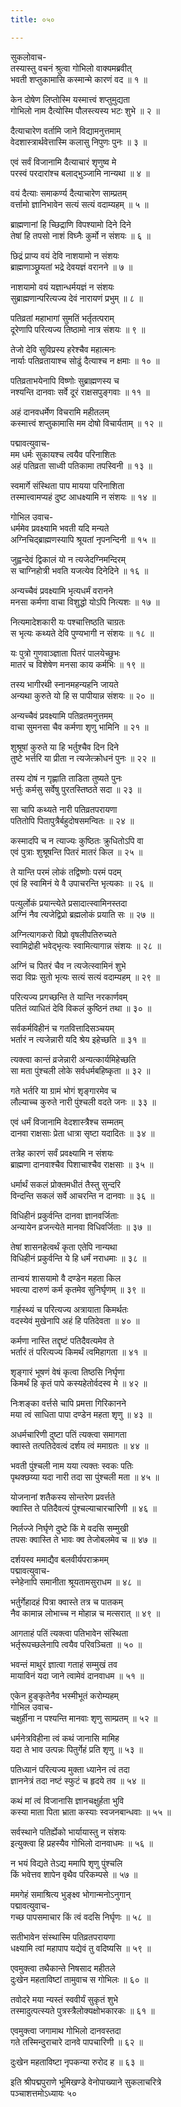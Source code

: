 ```yaml
---
title: ०५०

---
```

सुकलोवाच-  
तस्यास्तु वचनं श्रुत्वा गोभिलो वाक्यमब्रवीत्  
भवती शप्तुकामासि कस्मान्मे कारणं वद ॥ १ ॥


केन दोषेण लिप्तोस्मि यस्मात्त्वं शप्तुमुद्यता  
गोभिलो नाम दैत्योस्मि पौलस्त्यस्य भटः शुभे ॥ २ ॥


दैत्याचारेण वर्तामि जाने विद्यामनुत्तमाम्  
वेदशास्त्रार्थवेत्तास्मि कलासु निपुणः पुनः ॥ ३ ॥


एवं सर्वं विजानामि दैत्याचारं शृणुष्व मे  
परस्वं परदारांश्च बलाद्भुञ्जामि नान्यथा ॥ ४ ॥


वयं दैत्याः समाकर्ण्य दैत्याचारेण साम्प्रतम्  
वर्त्तामो ज्ञानिभावेन सत्यं सत्यं वदाम्यहम् ॥ ५ ॥


ब्राह्मणानां हि च्छिद्राणि विपश्यामो दिने दिने  
तेषां हि तपसो नाशं विघ्नैः कुर्मो न संशयः ॥ ६ ॥


छिद्रं प्राप्य वयं देवि नाशयामो न संशयः  
ब्राह्मणाञ्छ्रूयतां भद्रे देवयज्ञं वरानने ॥ ७ ॥


नाशयामो वयं यज्ञान्धर्मयज्ञं न संशयः  
सुब्राह्मणान्परित्यज्य देवं नारायणं प्रभुम् ॥ ८ ॥


पतिव्रतां महाभागां सुमतिं भर्तृतत्पराम्  
दूरेणापि परित्यज्य तिष्ठामो नात्र संशयः ॥ ९ ॥


तेजो देवि सुविप्रस्य हरेश्चैव महात्मनः  
नार्याः पतिव्रतायाश्च सोढुं दैत्याश्च न क्षमाः ॥ १० ॥


पतिव्रताभयेनापि विष्णोः सुब्राह्मणस्य च  
नश्यन्ति दानवाः सर्वे दूरं राक्षसपुङ्गवाः ॥ ११ ॥


अहं दानवधर्मेण विचरामि महीतलम्  
कस्मात्त्वं शप्तुकामासि मम दोषो विचार्यताम् ॥ १२ ॥


पद्मावत्युवाच-  
मम धर्मः सुकायश्च त्वयैव परिनाशितः  
अहं पतिव्रता साध्वी पतिकामा तपस्विनी ॥ १३ ॥


स्वमार्गे संस्थिता पाप मायया परिनाशिता  
तस्मात्त्वामप्यहं दुष्ट आधक्ष्यामि न संशयः ॥ १४ ॥


गोभिल उवाच-  
धर्ममेव प्रवक्ष्यामि भवती यदि मन्यते  
अग्निचिद्ब्राह्मणस्यापि श्रूयतां नृपनन्दिनी ॥ १५ ॥


जुह्वन्देवं द्विकालं यो न त्यजेदग्निमन्दिरम्  
स चाग्निहोत्री भवति यजत्येव दिनेदिने ॥ १६ ॥


अन्यच्चैवं प्रवक्ष्यामि भृत्यधर्मं वरानने  
मनसा कर्मणा वाचा विशुद्धो योऽपि नित्यशः ॥ १७ ॥


नित्यमादेशकारी यः पश्चात्तिष्ठति चाग्रतः  
स भृत्यः कथ्यते देवि पुण्यभागी न संशयः ॥ १८ ॥


यः पुत्रो गुणवाञ्ज्ञाता पितरं पालयेच्छुभः  
मातरं च विशेषेण मनसा काय कर्मभिः ॥ १९ ॥


तस्य भागीरथी स्नानमहन्यहनि जायते  
अन्यथा कुरुते यो हि स पापीयान्न संशयः ॥ २० ॥


अन्यच्चैवं प्रवक्ष्यामि पतिव्रतमनुत्तमम्  
वाचा सुमनसा चैव कर्मणा शृणु भामिनि ॥ २१ ॥


शुश्रूषां कुरुते या हि भर्तुश्चैव दिन दिने  
तुष्टे भर्त्तरि या प्रीता न त्यजेत्क्रोधनं पुनः ॥ २२ ॥


तस्य दोषं न गृह्णाति ताडिता तुष्यते पुनः  
भर्त्तुः कर्मसु सर्वेषु पुरतस्तिष्ठते सदा ॥ २३ ॥


सा चापि कथ्यते नारी पतिव्रतपरायणा  
पतितोपि पितापुत्रैर्बहुदोषसमन्वितः ॥ २४ ॥


कस्मादपि च न त्याज्यः कुष्ठितः क्रुधितोऽपि वा  
एवं पुत्राः शुश्रूषन्ति पितरं मातरं किल ॥ २५ ॥


ते यान्ति परमं लोकं तद्विष्णोः परमं पदम्  
एवं हि स्वामिनं ये वै उपाचरन्ति भृत्यकाः ॥ २६ ॥


पत्युर्लोकं प्रयान्त्येते प्रसादात्स्वामिनस्तदा  
अग्निं नैव त्यजेद्विप्रो ब्रह्मलोकं प्रयाति सः ॥ २७ ॥


अग्नित्यागकरो विप्रो वृषलीपतिरुच्यते  
स्वामिद्रोही भवेद्भृत्यः स्वामित्यागान्न संशयः ॥ २८ ॥


अग्निं च पितरं चैव न त्यजेत्स्वामिनं शुभे  
सदा विप्रः सुतो भृत्यः सत्यं सत्यं वदाम्यहम् ॥ २९ ॥


परित्यज्य प्रगच्छन्ति ते यान्ति नरकार्णवम्  
पतितं व्याधितं देवि विकलं कुष्ठिनं तथा ॥ ३० ॥


सर्वकर्मविहीनं च गतवित्तादिसञ्चयम्  
भर्तारं न त्यजेन्नारी यदि श्रेय इहेच्छति ॥ ३१ ॥


त्यक्त्वा कान्तं व्रजेन्नारी अन्यत्कार्यमिहेच्छति  
सा मता पुंश्चली लोके सर्वधर्मबहिष्कृता ॥ ३२ ॥


गते भर्तरि या ग्रामं भोगं शृङ्गारमेव च  
लौल्याच्च कुरुते नारी पुंश्चली वदते जनः ॥ ३३ ॥


एवं धर्मं विजानामि वेदशास्त्रैश्च सम्मतम्  
दानवा राक्षसाः प्रेता धात्रा सृष्टा यदादितः ॥ ३४ ॥


तत्रेह कारणं सर्वं प्रवक्ष्यामि न संशयः  
ब्राह्मणा दानवाश्चैव पिशाचाश्चैव राक्षसाः ॥ ३५ ॥


धर्मार्थं सकलं प्रोक्तमधीतं तैस्तु सुन्दरि  
विन्दन्ति सकलं सर्वे आचरन्ति न दानवाः ॥ ३६ ॥


विधिहीनं प्रकुर्वन्ति दानवा ज्ञानवर्जिताः  
अन्यायेन व्रजन्त्येते मानवा विधिवर्जिताः ॥ ३७ ॥


तेषां शासनहेत्वर्थं कृता एतेपि नान्यथा  
विधिहीनं प्रकुर्वन्ति ये हि धर्मं नराधमाः ॥ ३८ ॥


तान्वयं शासयामो वै दण्डेन महता किल  
भवत्या दारुणं कर्म कृतमेव सुनिर्घृणम् ॥ ३९ ॥


गार्हस्थ्यं च परित्यज्य अत्रायाता किमर्थतः  
वदस्येवं मुखेनापि अहं हि पतिदेवता ॥ ४० ॥


कर्मणा नास्ति तद्दृष्टं पतिदैवत्यमेव ते  
भर्तारं तं परित्यज्य किमर्थं त्वमिहागता ॥ ४१ ॥


शृङ्गारं भूषणं वेषं कृत्वा तिष्ठसि निर्घृणा  
किमर्थं हि कृतं पापे कस्यहेतोर्वदस्व मे ॥ ४२ ॥


निःशङ्का वर्त्तसे चापि प्रमत्ता गिरिकानने  
मया त्वं साधिता पापा दण्डेन महता शृणु ॥ ४३ ॥


अधर्मचारिणी दुष्टा पतिं त्यक्त्वा समागता  
क्वास्ते तत्पतिदेवत्वं दर्शय त्वं ममाग्रतः ॥ ४४ ॥


भवती पुंश्चली नाम यया त्यक्तः स्वकः पतिः  
पृथक्छय्या यदा नारी तदा सा पुंश्चली मता ॥ ४५ ॥


योजनानां शतैकस्य सोन्तरेण प्रवर्त्तते  
क्वास्ति ते पतिदैवत्यं पुंश्चल्याचारचारिणी ॥ ४६ ॥


निर्लज्जे निर्घृणे दुष्टे किं मे वदसि सम्मुखी  
तपसः क्वास्ति ते भावः क्व तेजोबलमेव च ॥ ४७ ॥


दर्शयस्व ममाद्यैव बलवीर्यपराक्रमम्  
पद्मावत्युवाच-  
स्नेहेनापि समानीता श्रूयतामसुराधम ॥ ४८ ॥


भर्तुर्गेहादहं पित्रा क्वास्ते तत्र च पातकम्  
नैव कामान्न लोभाच्च न मोहान्न च मत्सरात् ॥ ४९ ॥


आगताहं पतिं त्यक्त्वा पतिभावेन संस्थिता  
भर्तृरूपच्छलेनापि त्वयैव परिवञ्चिता ॥ ५० ॥


भवन्तं माथुरं ज्ञात्वा गताहं सम्मुखं तव  
मायाविनं यदा जाने त्वामेवं दानवाधम ॥ ५१ ॥


एकेन हुङ्कृतेनैव भस्मीभूतं करोम्यहम्  
गोभिल उवाच-  
चक्षुर्हीना न पश्यन्ति मानवाः शृणु साम्प्रतम् ॥ ५२ ॥


धर्मनेत्रविहीना त्वं कथं जानासि मामिह  
यदा ते भाव उत्पन्नः पितुर्गेहं प्रति शृणु ॥ ५३ ॥


पतिध्यानं परित्यज्य मुक्ता ध्यानेन त्वं तदा  
ज्ञाननेत्रं तदा नष्टं स्फुटं च हृदये तव ॥ ५४ ॥


कथं मां त्वं विजानासि ज्ञानचक्षुर्हता भुवि  
कस्या माता पिता भ्राता कस्याः स्वजनबान्धवाः ॥ ५५ ॥


सर्वस्थाने पतिर्ह्येको भार्यायास्तु न संशयः  
इत्युक्त्वा हि प्रहस्यैव गोभिलो दानवाधमः ॥ ५६ ॥


न भयं विद्यते तेऽद्य ममापि शृणु पुंश्चलि  
किं भवेत्तव शापेन वृथैव परिकम्पसे ॥ ५७ ॥


ममगेहं समाश्रित्य भुङ्क्ष्व भोगान्मनोऽनुगान्  
पद्मावत्युवाच-  
गच्छ पापसमाचार किं त्वं वदसि निर्घृणः ॥ ५८ ॥


सतीभावेन संस्थास्मि पतिव्रतपरायणा  
धक्ष्यामि त्वां महापाप यद्येवं तु वदिष्यसि ॥ ५९ ॥


एवमुक्त्वा तथैकान्ते निषसाद महीतले  
दुःखेन महताविष्टां तामुवाच स गोभिलः ॥ ६० ॥


तवोदरे मया न्यस्तं स्ववीर्यं सुकृतं शुभे  
तस्मादुत्पत्स्यते पुत्रस्त्रैलोक्यक्षोभकारकः ॥ ६१ ॥


एवमुक्त्वा जगामाथ गोभिलो दानवस्तदा  
गते तस्मिन्दुराचारे दानवे पापचारिणी ॥ ६२ ॥


दुःखेन महताविष्टा नृपकन्या रुरोद ह ॥ ६३ ॥


इति श्रीपद्मपुराणे भूमिखण्डे वेनोपाख्याने सुकलाचरित्रे  
पञ्चाशत्तमोऽध्यायः ५०